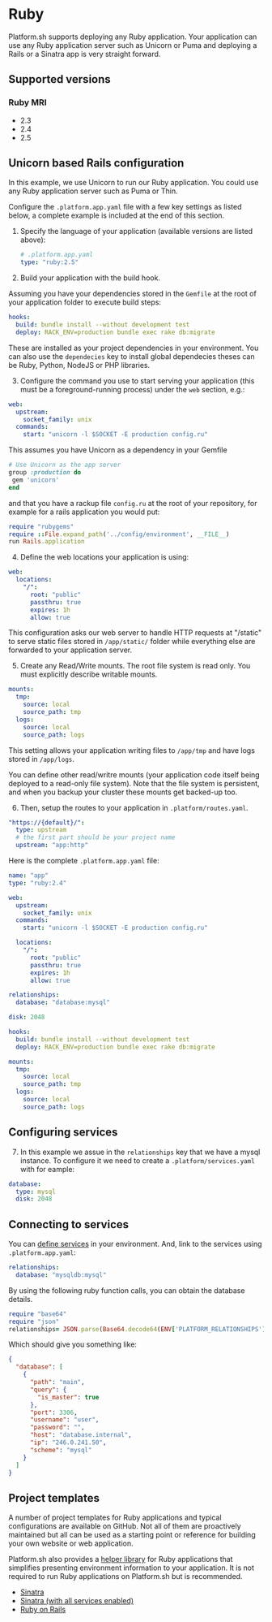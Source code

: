 # Ruby

Platform.sh supports deploying any Ruby application. Your application can use any Ruby application server such as Unicorn or Puma and deploying a Rails or a Sinatra app is very straight forward.

## Supported versions

### Ruby MRI

- 2.3
- 2.4
- 2.5

## Unicorn based Rails configuration

In this example, we use Unicorn to run our Ruby application. You could use any Ruby application server such as Puma or Thin.

Configure the `.platform.app.yaml` file with a few key settings as listed below, a complete example is included at the end of this section.

1. Specify the language of your application (available versions are listed above):

   ```yaml
   # .platform.app.yaml
   type: "ruby:2.5"
   ```

2. Build your application with the build hook.

Assuming you have your dependencies stored in the `Gemfile` at the root of your application folder to execute build steps:

```yaml
hooks:
  build: bundle install --without development test
  deploy: RACK_ENV=production bundle exec rake db:migrate
```

These are installed as your project dependencies in your environment. You can also use the `dependecies` key to install global dependecies theses can be Ruby, Python, NodeJS or PHP libraries.

3. Configure the command you use to start serving your application (this must be a foreground-running process) under the `web` section, e.g.:

```yaml
web:
  upstream:
    socket_family: unix
  commands:
    start: "unicorn -l $SOCKET -E production config.ru"
```

This assumes you have Unicorn as a dependency in your Gemfile

```ruby
# Use Unicorn as the app server
group :production do
 gem 'unicorn'
end
```

and that you have a rackup file `config.ru` at the root of your repository, for example for a rails application you would put:

```ruby
require "rubygems"
require ::File.expand_path('../config/environment', __FILE__)
run Rails.application
```

4. Define the web locations your application is using:

```yaml
web:
  locations:
    "/":
      root: "public"
      passthru: true
      expires: 1h
      allow: true
```

This configuration asks our web server to handle HTTP requests at "/static" to serve static files stored in `/app/static/` folder while everything else are forwarded to your application server.

5. Create any Read/Write mounts. The root file system is read only. You must explicitly describe writable mounts.

```yaml
mounts:
  tmp:
    source: local
    source_path: tmp
  logs:
    source: local
    source_path: logs
```

This setting allows your application writing files to `/app/tmp` and have logs stored in `/app/logs`.

You can define other read/writre mounts (your application code itself being deployed to a read-only file system). Note that the file system is persistent, and when you backup your cluster these mounts get backed-up too.

6. Then, setup the routes to your application in `.platform/routes.yaml`.

```yaml
"https://{default}/":
  type: upstream
  # the first part should be your project name
  upstream: "app:http"
```

Here is the complete `.platform.app.yaml` file:

```yaml
name: "app"
type: "ruby:2.4"

web:
  upstream:
    socket_family: unix
  commands:
    start: "unicorn -l $SOCKET -E production config.ru"

  locations:
    "/":
      root: "public"
      passthru: true
      expires: 1h
      allow: true

relationships:
  database: "database:mysql"

disk: 2048

hooks:
  build: bundle install --without development test
  deploy: RACK_ENV=production bundle exec rake db:migrate

mounts:
  tmp:
    source: local
    source_path: tmp
  logs:
    source: local
    source_path: logs
```

## Configuring services

7. In this example we assue in the `relationships` key that we have a mysql instance. To configure it we need to create a `.platform/services.yaml` with for eample:

```yaml
database:
  type: mysql
  disk: 2048
```

## Connecting to services

You can [define services](/configuration/services.md) in your environment. And, link to the services using `.platform.app.yaml`:

```yaml
relationships:
  database: "mysqldb:mysql"
```

By using the following ruby function calls, you can obtain the database details.

```ruby
require "base64"
require "json"
relationships= JSON.parse(Base64.decode64(ENV['PLATFORM_RELATIONSHIPS']))
```

Which should give you something like:

```json
{
  "database": [
    {
      "path": "main",
      "query": {
        "is_master": true
      },
      "port": 3306,
      "username": "user",
      "password": "",
      "host": "database.internal",
      "ip": "246.0.241.50",
      "scheme": "mysql"
    }
  ]
}
```

## Project templates

A number of project templates for Ruby applications and typical configurations are available on GitHub. Not all of them are proactively maintained but all can be used as a starting point or reference for building your own website or web application.

Platform.sh also provides a [helper library](https://github.com/platformsh/platformsh-ruby-helper) for Ruby applications that simplifies presenting environment information to your application. It is not required to run Ruby applications on Platform.sh but is recommended.

- [Sinatra](https://github.com/platformsh/platformsh-example-sinatra)
- [Sinatra (with all services enabled)](https://github.com/platformsh/platformsh-example-ruby-sinatra-all-the-services)
- [Ruby on Rails](https://github.com/platformsh/platformsh-example-rails)
